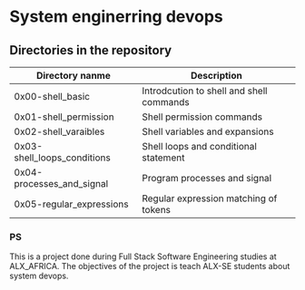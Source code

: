 # System enginerring devops

## Directories in the repository

| Directory nanme             | Description                              |
| --------------------------- | ---------------------------------------- |
| 0x00-shell_basic            | Introdcution to shell and shell commands |
| 0x01-shell_permission       | Shell permission commands                |
| 0x02-shell_varaibles        | Shell variables and expansions           |
| 0x03-shell_loops_conditions | Shell loops and conditional statement    |
| 0x04-processes_and_signal   | Program processes and signal             |
| 0x05-regular_expressions    | Regular expression matching of tokens    |

### PS

This is a project done during Full Stack Software Engineering studies at ALX_AFRICA. The objectives of the project is teach ALX-SE students about system devops.
